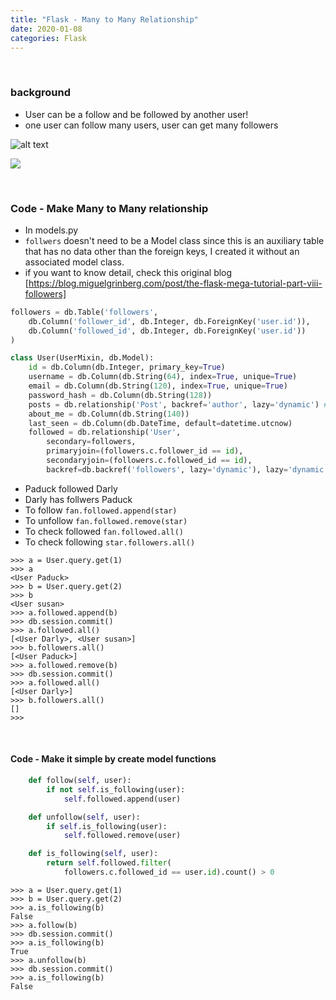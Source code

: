 ```yaml
---
title: "Flask - Many to Many Relationship"
date: 2020-01-08
categories: Flask
---
```

<br>

### background

- User can be a follow and be followed by another user!
- one user can follow many users, user can get many followers  

![alt text](https://blog.miguelgrinberg.com/static/images/mega-tutorial/ch08-followers-schema.png)

![](https://res.cloudinary.com/dsvdkyjhh/image/upload/v1578546079/IMG_3934_hys9xo.jpg)

<br>

### Code - Make Many to Many relationship

- In models.py
- ``follwers`` doesn't need to be a Model class since this is an auxiliary table that has no data other than the foreign keys, I created it without an associated model class.
- if you want to know detail, check this original blog [https://blog.miguelgrinberg.com/post/the-flask-mega-tutorial-part-viii-followers]



```python
followers = db.Table('followers',
    db.Column('follower_id', db.Integer, db.ForeignKey('user.id')),
    db.Column('followed_id', db.Integer, db.ForeignKey('user.id'))
)
```

```python
class User(UserMixin, db.Model):
    id = db.Column(db.Integer, primary_key=True)
    username = db.Column(db.String(64), index=True, unique=True)
    email = db.Column(db.String(120), index=True, unique=True)
    password_hash = db.Column(db.String(128))
    posts = db.relationship('Post', backref='author', lazy='dynamic') # post.author ==> user instance
    about_me = db.Column(db.String(140))
    last_seen = db.Column(db.DateTime, default=datetime.utcnow)
    followed = db.relationship('User',
        secondary=followers,
        primaryjoin=(followers.c.follower_id == id),
        secondaryjoin=(followers.c.followed_id == id),
        backref=db.backref('followers', lazy='dynamic'), lazy='dynamic')
```


- Paduck followed Darly
- Darly has follwers Paduck
- To follow ``fan.followed.append(star)``
- To unfollow ``fan.followed.remove(star)``
- To check followed ``fan.followed.all()``
- To check following ``star.followers.all()``

```
>>> a = User.query.get(1)
>>> a
<User Paduck>
>>> b = User.query.get(2)
>>> b
<User susan>
>>> a.followed.append(b)
>>> db.session.commit()
>>> a.followed.all()
[<User Darly>, <User susan>]
>>> b.followers.all()
[<User Paduck>]
>>> a.followed.remove(b)
>>> db.session.commit()
>>> a.followed.all()
[<User Darly>]
>>> b.followers.all()
[]
>>>
```

<br>

#### Code - Make it simple by create model functions
```python
    def follow(self, user):
        if not self.is_following(user):
            self.followed.append(user)

    def unfollow(self, user):
        if self.is_following(user):
            self.followed.remove(user)

    def is_following(self, user):
        return self.followed.filter(
            followers.c.followed_id == user.id).count() > 0
```
```
>>> a = User.query.get(1)
>>> b = User.query.get(2)
>>> a.is_following(b)
False
>>> a.follow(b)
>>> db.session.commit()
>>> a.is_following(b)
True
>>> a.unfollow(b)
>>> db.session.commit()
>>> a.is_following(b)
False
```
